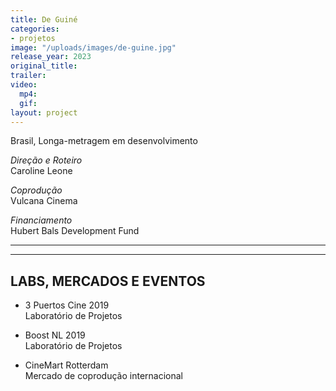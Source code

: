 ```yaml
---
title: De Guiné
categories:
- projetos
image: "/uploads/images/de-guine.jpg"
release_year: 2023
original_title: 
trailer: 
video:
  mp4: 
  gif: 
layout: project
---
```


Brasil, Longa-metragem em desenvolvimento

*Direção e Roteiro*\
Caroline Leone

*Coprodução*\
Vulcana Cinema

*Financiamento*\
Hubert Bals Development Fund

---

---

## LABS, MERCADOS E EVENTOS

* 3 Puertos Cine 2019\
  Laboratório de Projetos

* Boost NL 2019\
  Laboratório de Projetos

* CineMart Rotterdam\
  Mercado de coprodução internacional